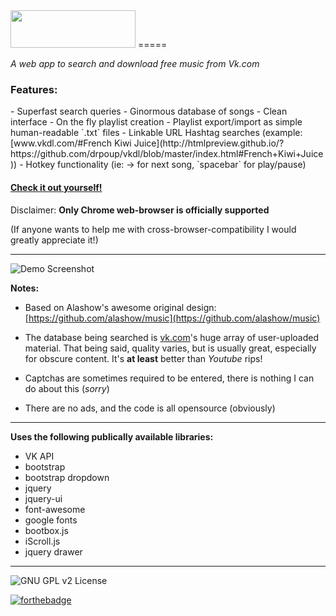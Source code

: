 <img src=https://raw.githubusercontent.com/Porco-Rosso/vkdl/master/images/Logo.png width=200 height=60 />
=====

*A web app to search and download free music from Vk.com*

<h3>Features:</h3>
- Superfast search queries
- Ginormous database of songs
- Clean interface
- On the fly playlist creation
- Playlist export/import as simple human-readable `.txt` files
- Linkable URL Hashtag searches (example: [www.vkdl.com/#French Kiwi Juice](http://htmlpreview.github.io/?https://github.com/drpoup/vkdl/blob/master/index.html#French+Kiwi+Juice))
- Hotkey functionality (ie: → for next song, `spacebar` for play/pause)

[<h4>Check it out yourself!</h4>](https://rawgit.com/Porco-Rosso/vkdl/master/index.html)

Disclaimer:
**Only Chrome web-browser is officially supported**

(If anyone wants to help me with cross-browser-compatibility I would greatly appreciate it!)
___

![Demo Screenshot](http://i.imgur.com/QJl16io.png)

**Notes:**
- Based on Alashow's awesome original design: [https://github.com/alashow/music](https://github.com/alashow/music)


- The database being searched is [vk.com](https://vk.com)'s huge array of user-uploaded material. That being said, quality varies, but is usually great, especially for obscure content. It's **at least** better than *Youtube* rips!


- Captchas are sometimes required to be entered, there is nothing I can do about this (*sorry*)


- There are no ads, and the code is all opensource (obviously)

---
 **Uses the following publically available libraries:** 
 - VK API
 - bootstrap
 - bootstrap dropdown
 - jquery
 - jquery-ui
 - font-awesome
 - google fonts
 - bootbox.js
 - iScroll.js
 - jquery drawer
 
---
![GNU GPL v2 License](https://img.shields.io/badge/license-GNU%20GPL%20v2-brightgreen.svg?style=flat-square)

 [![forthebadge](http://forthebadge.com/images/badges/built-with-love.svg)](http://forthebadge.com)



